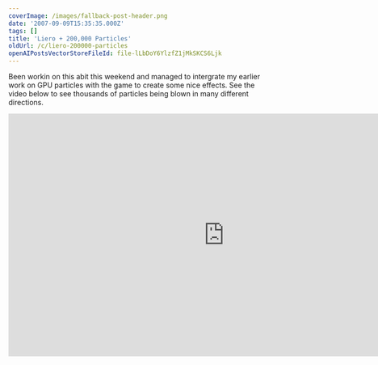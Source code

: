 ```yaml
---
coverImage: /images/fallback-post-header.png
date: '2007-09-09T15:35:35.000Z'
tags: []
title: 'Liero + 200,000 Particles'
oldUrl: /c/liero-200000-particles
openAIPostsVectorStoreFileId: file-lLbDoY6YlzfZ1jMkSKCS6Ljk
---
```


Been workin on this abit this weekend and managed to intergrate my earlier work on GPU particles with the game to create some nice effects. See the video below to see thousands of particles being blown in many different directions.

<!-- more -->

<iframe width="853" height="480" src="https://www.youtube.com/embed/2-V3UITyLtw" frameborder="0" allow="accelerometer; autoplay; clipboard-write; encrypted-media; gyroscope; picture-in-picture"  allowfullscreen></iframe>
